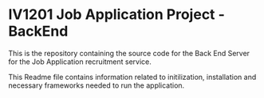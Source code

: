 # IV1201 Job Application Project - BackEnd

This is the repository containing the source code for the Back End Server for the Job Application recruitment service.

This Readme file contains information related to initilization, installation and necessary frameworks needed to run the application.
